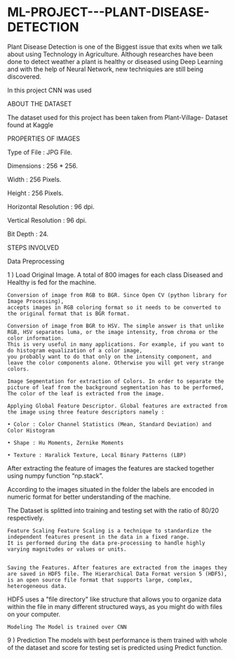 # ML-PROJECT---PLANT-DISEASE-DETECTION

Plant Disease Detection is one of the Biggest issue that exits when we talk about using Technology in Agriculture.
Although researches have been done to detect weather a plant is healthy or diseased using Deep Learning and with the help of Neural Network, new techniquies are still being discovered.

In this project CNN was used

ABOUT THE DATASET

The dataset used for this project has been taken from Plant-Village- Dataset found at Kaggle


PROPERTIES OF IMAGES

Type of File : JPG File.

Dimensions : 256 * 256.

Width : 256 Pixels.

Height : 256 Pixels.

Horizontal Resolution : 96 dpi.

Vertical Resolution : 96 dpi.

Bit Depth : 24.

STEPS INVOLVED

Data Preprocessing

1 ) Load Original Image. A total of 800 images for each class Diseased and Healthy is fed for the machine.

    Conversion of image from RGB to BGR. Since Open CV (python library for Image Processing), 
    accepts images in RGB coloring format so it needs to be converted to the original format that is BGR format.

    Conversion of image from BGR to HSV. The simple answer is that unlike RGB, HSV separates luma, or the image intensity, from chroma or the color information. 
    This is very useful in many applications. For example, if you want to do histogram equalization of a color image, 
    you probably want to do that only on the intensity component, and leave the color components alone. Otherwise you will get very strange colors.

    Image Segmentation for extraction of Colors. In order to separate the picture of leaf from the background segmentation has to be performed, 
    The color of the leaf is extracted from the image.

    Applying Global Feature Descriptor. Global features are extracted from the image using three feature descriptors namely :

    • Color : Color Channel Statistics (Mean, Standard Deviation) and Color Histogram

    • Shape : Hu Moments, Zernike Moments

    • Texture : Haralick Texture, Local Binary Patterns (LBP)

After extracting the feature of images the features are stacked together using numpy function “np.stack”.

According to the images situated in the folder the labels are encoded in numeric format for better understanding of the machine.

The Dataset is splitted into training and testing set with the ratio of 80/20 respectively.

    Feature Scaling Feature Scaling is a technique to standardize the independent features present in the data in a fixed range. 
    It is performed during the data pre-processing to handle highly varying magnitudes or values or units. 
    

    Saving the Features. After features are extracted from the images they are saved in HDF5 file. The Hierarchical Data Format version 5 (HDF5), 
    is an open source file format that supports large, complex, heterogeneous data. 
HDF5 uses a "file directory" like structure that allows you to organize data within the file in many different structured ways, 
as you might do with files on your computer.

    Modeling The Model is trained over CNN

9 ) Prediction The models with best performance is them trained with whole of the dataset and score for testing set is predicted using Predict function.
